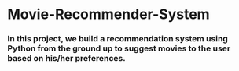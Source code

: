 # Movie-Recommender-System
### In this project, we build a recommendation system using Python from the ground up to suggest movies to the user based on his/her preferences.
